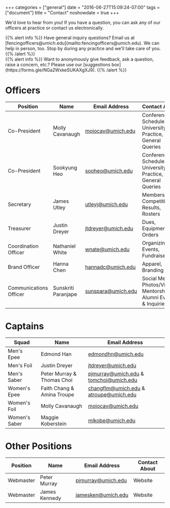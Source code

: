 +++
categories = ["general"]
date = "2016-06-27T15:09:24-07:00"
tags = ["document"]
title = "Contact"
noshowdate = true
+++

We'd love to hear from you! If you have a question, you can ask any of our officers at practice or contact us electronically.

<div class="container-fluid">
    <div class="row">

<div class="col-md-6">
{{% alert info %}}
Have general inquiry questions?
Email us at [fencingofficers@umich.edu](mailto:fencingofficers@umich.edu).
We can help in person, too. Stop by during any practice and we'll take care of you.
{{% /alert %}}
</div>

<div class="col-md-6">
{{% alert info %}}
Want to anonymously give feedback, ask a question, raise a concern, etc.?
Please use our [suggestions box](https://forms.gle/NGa2WxkeSUKAXgXJ9).
{{% /alert %}}
</div>
</div>
</div>


# Officers
| Position               | Name            | Email Address                                   | Contact About                            |
|------------------------|-----------------|-------------------------------------------------|------------------------------------------|
| Co-President           | Molly Cavanaugh | [mojocav@umich.edu](mailto:mojocav@umich.edu)   | Conference(s), Schedule, University Info, Practice, General Queries                |
| Co-President           | Sookyung Heo    | [sooheo@umich.edu](mailto:sooheo@umich.edu)     | Conference(s), Schedule, University Info, Practice, General Queries |
| Secretary              | James Utley     | [utleyj@umich.edu](mailto:utleyj@umich.edu)     | Membership, Competition Results, Rosters |
| Treasurer              | Justin Dreyer   | [jtdreyer@umich.edu](mailto:jtdreyer@umich.edu) | Dues, Equipment Orders                   |
| Coordination Officer   | Nathaniel White | [wnate@umich.edu](mailto:wnate@umich.edu)     | Organizing Events, Fundraisers           |
| Brand Officer          | Hanna Chen      | [hannadc@umich.edu](mailto:hannadc@umich.edu)   | Apparel, Branding                        |
| Communications Officer | Sunskriti Paranjape | [sunspara@umich.edu](mailto:sunspara@umich.edu)       | Social Media, Photos/Videos, Mentorship, Alumni Events & Inquiries  |

# Captains
| Squad                  | Name                       | Email Address                                   |
|------------------------|----------------------------|-------------------------------------------------|
| Men's Epee             | Edmond Han                 | [edmondhn@umich.edu](mailto:edmondhn@umich.edu) |
| Men's Foil             | Justin Dreyer              | [jtdreyer@umich.edu](mailto:jtdreyer@umich.edu) |
| Men's Saber            | Peter Murray & Thomas Choi | [pjmurray@umich.edu](mailto:pjmurray@umich.edu) & [tomchoi@umich.edu](mailto:thomchoi@umich.edu)|
| Women's Epee           | Faith Chang & Amina Troupe | [changflm@umich.edu](mailto:changflm@umich.edu) & [atroupe@umich.edu](mailto:atroupe@umich.edu) |
| Women's Foil           | Molly Cavanaugh            | [mojocav@umich.edu](mailto:mojocav@umich.edu)   |
| Women's Saber          | Maggie Koberstein          | [mlkobe@umich.edu](mailto:mlkobe@umich.edu)     |

# Other Positions
| Position               | Name            | Email Address                                   | Contact About                            |
|------------------------|-----------------|-------------------------------------------------|------------------------------------------|
| Webmaster              | Peter Murray    | [pjmurray@umich.edu](mailto:pjmurray@umich.edu) | Website                                  |
| Webmaster              | James Kennedy   | [jamesken@umich.edu](mailto:jamesken@umich.edu) | Website                                  |
